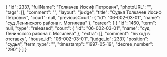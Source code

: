 {
    "id": 2337,
    "fullName": "Толкачев Иосиф Петрович",
    "photoURL": "",
    "tags": [],
    "comment": "",
    "layout": "judge",
    "title": "Судья Толкачев Иосиф Петрович",
    "court": null,
    "previousCourt": {
        "id": "06-002-03-01",
        "name": "суд Ленинского района г. Могилева"
    },
    "career": [
        {
            "id": 1460,
            "term": null,
            "type": "released",
            "court": {
                "id": "06-002-03-01",
                "name": "суд Ленинского района г. Могилева"
            },
            "extra": [],
            "comment": "выход в отставку",
            "house_id": "06-002-03-01",
            "judge_id": 2337,
            "position": "судья",
            "term_type": "",
            "timestamp": "1997-05-19",
            "decree_number": "290"
        }
    ]
}